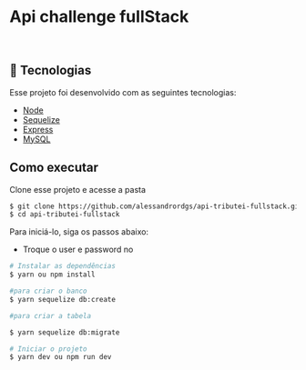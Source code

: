 # Api challenge fullStack

<br>

## 🧪 Tecnologias 

Esse projeto foi desenvolvido com as seguintes tecnologias:

- [Node](https://nodejs.org/)
- [Sequelize](https://sequelize.org/)
- [Express](https://www.figma.com/)
- [MySQL](https://www.figma.com/)

## Como executar 

Clone esse projeto e acesse a pasta

```bash
$ git clone https://github.com/alessandrordgs/api-tributei-fullstack.git
$ cd api-tributei-fullstack
```

Para iniciá-lo, siga os passos abaixo:
- Troque o user e password no 

```bash
# Instalar as dependências
$ yarn ou npm install

#para criar o banco
$ yarn sequelize db:create

#para criar a tabela

$ yarn sequelize db:migrate

# Iniciar o projeto
$ yarn dev ou npm run dev
```